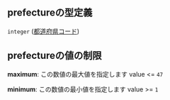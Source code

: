 ## prefectureの型定義

`integer` ([都道府県コード](data-properties-駅リスト-items-properties-都道府県コード.md))

## prefectureの値の制限

**maximum**: この数値の最大値を指定します value <= `47`

**minimum**: この数値の最小値を指定します value >= `1`
